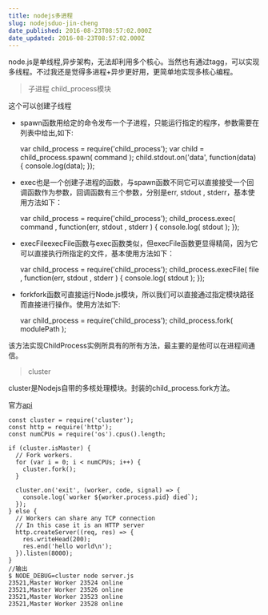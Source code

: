 ```yaml
---
title: nodejs多进程
slug: nodejsduo-jin-cheng
date_published: 2016-08-23T08:57:02.000Z
date_updated: 2016-08-23T08:57:02.000Z
---
```


node.js是单线程,异步架构，无法却利用多个核心。当然也有通过tagg，可以实现多线程。不过我还是觉得多进程+异步更好用，更简单地实现多核心编程。

> 子进程 child_process模块

这个可以创建子线程

- spawn函数用给定的命令发布一个子进程，只能运行指定的程序，参数需要在列表中给出,如下:

    var child_process = require('child_process');
    var child = child_process.spawn( command );
    child.stdout.on('data', function(data) {
    console.log(data);
    });
    

- exec也是一个创建子进程的函数，与spawn函数不同它可以直接接受一个回调函数作为参数，回调函数有三个参数，分别是err, stdout , stderr，基本使用方法如下：

    var child_process = require('child_process');
    child_process.exec( command , function(err, stdout , stderr ) {
    console.log( stdout );
    });
    

- execFileexecFile函数与exec函数类似，但execFile函数更显得精简，因为它可以直接执行所指定的文件，基本使用方法如下：

    var child_process = require('child_process');
    child_process.execFile( file , function(err, stdout , stderr ) {
    console.log( stdout );
    });
    

- forkfork函数可直接运行Node.js模块，所以我们可以直接通过指定模块路径而直接进行操作。使用方法如下:

    var child_process = require('child_process');
    child_process.fork( modulePath );
    

该方法实现ChildProcess实例所具有的所有方法，最主要的是他可以在进程间通信。

> cluster

cluster是Nodejs自带的多核处理模块。封装的child_process.fork方法。

官方[api](https://nodejs.org/api/cluster.html#cluster_cluster)

    const cluster = require('cluster');
    const http = require('http');
    const numCPUs = require('os').cpus().length;
    
    if (cluster.isMaster) {
      // Fork workers.
      for (var i = 0; i < numCPUs; i++) {
        cluster.fork();
      }
    
      cluster.on('exit', (worker, code, signal) => {
        console.log(`worker ${worker.process.pid} died`);
      });
    } else {
      // Workers can share any TCP connection
      // In this case it is an HTTP server
      http.createServer((req, res) => {
        res.writeHead(200);
        res.end('hello world\n');
      }).listen(8000);
    }
    //输出
    $ NODE_DEBUG=cluster node server.js
    23521,Master Worker 23524 online
    23521,Master Worker 23526 online
    23521,Master Worker 23523 online
    23521,Master Worker 23528 online
    
